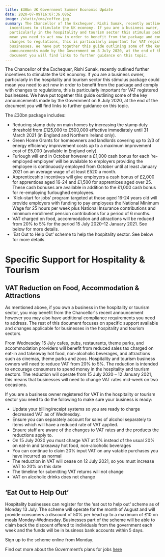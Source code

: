 ```yaml
---
title: £30bn UK Government Summer Economic Update
date: 2020-07-09T16:07:36.086Z
image: /static/cms/coffee.jpg
summary: The Chancellor of the Exchequer, Rishi Sunak, recently outlined further
  incentives to stimulate the UK economy. If you are a business owner,
  particularly in the hospitality and tourism sector this stimulus package could
  mean you need to act now in order to benefit from the package and comply with
  changes to regulations, this is particularly important for VAT registered
  businesses. We have put together this guide outlining some of the key
  announcements made by the Government on 8 July 2020, at the end of the
  document you will find links to further guidance on this topic.
---
```

The Chancellor of the Exchequer, Rishi Sunak, recently outlined further incentives to stimulate the UK economy. If you are a business owner, particularly in the hospitality and tourism sector this stimulus package could mean you need to act now in order to benefit from the package and comply with changes to regulations, this is particularly important for VAT registered businesses. We have put together this guide outlining some of the key announcements made by the Government on 8 July 2020, at the end of the document you will find links to further guidance on this topic.

The £30bn package includes:

* Reducing stamp duty on main homes by increasing the stamp duty threshold from £125,000 to £500,000 effective immediately until 31 March 2021 (in England and Northern Ireland only). 
* Green Home Grants for homeowners and landlords covering up to 2/3 of energy efficiency improvement costs up to a maximum improvement cost of £5,000 (available in England only). 
* Furlough will end in October however a £1,000 cash bonus for each ‘re-employed employee’ will be available to employers providing the employee is continuously employed from October until at least January 2021 on an average wage of at least £520 a month. 
* Apprenticeship incentives will give employers a cash bonus of £2,000 for apprentices aged 16-24 and £1,500 for apprentices aged over 25. These cash bonuses are available in addition to the £1,000 cash bonus for re-employing furloughed employees. 
* ‘Kick-start for jobs’ program targeted at those aged 16-24 years old will provide employers with funding to pay employees the National Minimum Wage for 25 hours per week plus National Insurance contributions and minimum enrollment pension contributions for a period of 6 months. 
* VAT charged on food, accommodation and attractions will be reduced from 20% to 5% for the period 15 July 2020–12 January 2021. See below for more details. 
* ‘Eat Out to Help Out’ scheme to help the hospitality sector. See below for more details.



# Specific Support for Hospitality & Tourism



## VAT Reduction on Food, Accommodation & Attractions

As mentioned above, if you own a business in the hospitality or tourism sector, you may benefit from the Chancellor's recent announcement however you may also have additional compliance requirements you need to address. The rest of this document focuses on specific support available and changes applicable for businesses in the hospitality and tourism sectors. 

From Wednesday 15 July cafes, pubs, restaurants, theme parks, and accommodation providers will benefit from reduced sales tax charged on eat-in and takeaway hot food, non-alcoholic beverages, and attractions such as cinemas, theme parks and zoos. Hospitality and tourism business owners will need to reduce VAT from 20% to 5%. The reduction is intended to encourage consumers to spend money in the hospitality and tourism sectors. The reduction will operate from 15 July 2020 – 12 January 2021, this means that businesses will need to change VAT rates mid-week on two occasions.

If you are a business owner registered for VAT in the hospitality or tourism sector you need to do the following to make sure your business is ready:

* Update your billing/receipt systems so you are ready to charge decreased VAT as of Wednesday. 
* Ensure you can separately account for sales of alcohol separately to items which will have a reduced rate of VAT applied.
* Ensure staff are aware of the changes to VAT rates and the products the reductions apply to.
* On 15 July 2020 you must charge VAT at 5% instead of the usual 20% on eat-in and takeaway hot food, non-alcoholic beverages 
* You can continue to claim 20% input VAT on any vatable purchases you have incurred as normal
* The reduction in VAT will cease on 12 July 2021, so you must increase VAT to 20% on this date
* The timeline for submitting VAT returns will not change
* VAT on alcoholic drinks does not change



## ‘Eat Out to Help Out’

 Hospitality businesses can register for the ‘eat out to help out’ scheme as of Monday 13 July. The scheme will operate for the month of August and will provide consumers a discount of 50% per head up to a maximum of £10 on meals Monday–Wednesday. Businesses part of the scheme will be able to claim back the discount offered to individuals from the government each week and the funds will be in business bank accounts within 5 days. 

Sign up to the scheme online from Monday.

Find out more about the Government’s plans for jobs [here](https://www.gov.uk/government/publications/a-plan-for-jobs-documents/a-plan-for-jobs-2020#policy-decisions)
